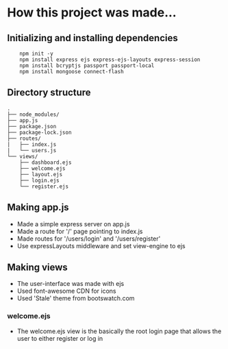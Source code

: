 # How this project was made...

## Initializing and installing dependencies

```
    npm init -y
    npm install express ejs express-ejs-layouts express-session
    npm install bcryptjs passport passport-local
    npm install mongoose connect-flash
```

## Directory structure

```
.
├── node_modules/
├── app.js
├── package.json
├── package-lock.json
├── routes/
|   ├── index.js
|   └── users.js
└── views/
    ├── dashboard.ejs
    ├── welcome.ejs
    ├── layout.ejs
    ├── login.ejs
    └── register.ejs

```

## Making app.js

- Made a simple express server on app.js
- Made a route for '/' page pointing to index.js 
- Made routes for '/users/login' and '/users/register' 
- Use expressLayouts middleware and set view-engine to ejs

## Making views

- The user-interface was made with ejs
- Used font-awesome CDN for icons
- Used 'Stale' theme from bootswatch.com 

### welcome.ejs

- The welcome.ejs view is the basically the root login page that allows the user to either register or log in
